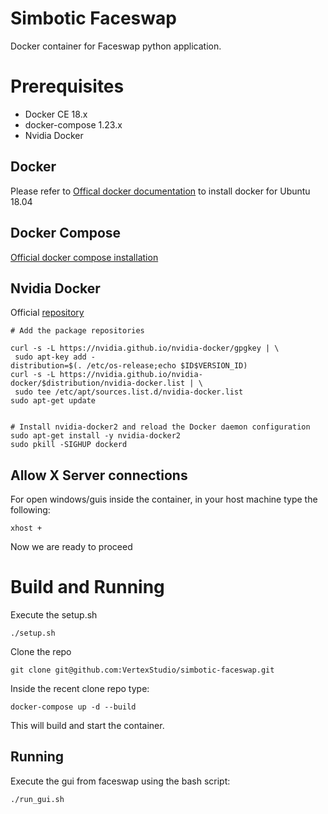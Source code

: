 # Simbotic Faceswap
Docker container for Faceswap python application. 

# Prerequisites

- Docker CE 18.x
- docker-compose 1.23.x
- Nvidia Docker

## Docker

Please refer to [Offical docker documentation](https://docs.docker.com/install/linux/docker-ce/ubuntu/) to install docker for Ubuntu 18.04

## Docker Compose

[Official docker compose installation](https://docs.docker.com/compose/install/)

## Nvidia Docker

Official [repository](https://github.com/NVIDIA/nvidia-docker)

```
# Add the package repositories

curl -s -L https://nvidia.github.io/nvidia-docker/gpgkey | \
 sudo apt-key add -
distribution=$(. /etc/os-release;echo $ID$VERSION_ID)
curl -s -L https://nvidia.github.io/nvidia-docker/$distribution/nvidia-docker.list | \
 sudo tee /etc/apt/sources.list.d/nvidia-docker.list
sudo apt-get update


# Install nvidia-docker2 and reload the Docker daemon configuration
sudo apt-get install -y nvidia-docker2
sudo pkill -SIGHUP dockerd
```

## Allow X Server connections

For open windows/guis inside the container, in your host machine type the following:

```
xhost +
```

Now we are ready to proceed


# Build and Running

Execute the setup.sh 
```
./setup.sh
```
Clone the repo
```
git clone git@github.com:VertexStudio/simbotic-faceswap.git
```

Inside the recent clone repo type:

```
docker-compose up -d --build
```

This will build and start the container.

## Running

Execute the gui from faceswap using the bash script:

```
./run_gui.sh
```
